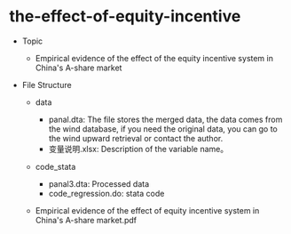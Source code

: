 # the-effect-of-equity-incentive
- Topic
  - Empirical evidence of the effect of the equity incentive system in China's A-share market

- File Structure
  - data
    - panal.dta: The file stores the merged data, the data comes from the wind database, if you need the original data, you can go to the wind upward retrieval or contact the author.
    - 变量说明.xlsx: Description of the variable name。

  - code_stata
    - panal3.dta: Processed data
    - code_regression.do: stata code
   
  - Empirical evidence of the effect of equity incentive system in China's A-share market.pdf

